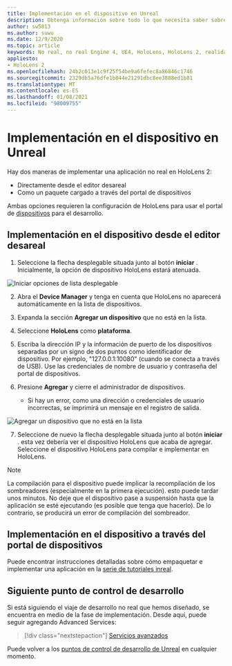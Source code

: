 ```yaml
---
title: Implementación en el dispositivo en Unreal
description: Obtenga información sobre todo lo que necesita saber sobre la implementación de aplicaciones de realidad mixta en HoloLens 2 con el editor o el portal de dispositivos.
author: sw5813
ms.author: suwu
ms.date: 12/9/2020
ms.topic: article
keywords: No real, no real Engine 4, UE4, HoloLens, HoloLens 2, realidad mixta, implementación en dispositivo, PC, documentación, auriculares de realidad mixta, auriculares de realidad mixta de Windows, auriculares de realidad virtual
appliesto:
- HoloLens 2
ms.openlocfilehash: 24b2c013e1c9f25f54be9a6fefec8a86846c1746
ms.sourcegitcommit: 2329db5a76dfe1b844e21291dbc8ee3888ed1b81
ms.translationtype: MT
ms.contentlocale: es-ES
ms.lasthandoff: 01/08/2021
ms.locfileid: "98009755"
---
```

# <a name="deploy-to-device-in-unreal"></a>Implementación en el dispositivo en Unreal

Hay dos maneras de implementar una aplicación no real en HoloLens 2:
* Directamente desde el editor desareal
* Como un paquete cargado a través del portal de dispositivos

Ambas opciones requieren la configuración de HoloLens para usar el portal de [dispositivos](../platform-capabilities-and-apis/using-the-windows-device-portal.md) para el desarrollo.

## <a name="deploying-to-device-from-the-unreal-editor"></a>Implementación en el dispositivo desde el editor desareal

1. Seleccione la flecha desplegable situada junto al botón **iniciar** . Inicialmente, la opción de dispositivo HoloLens estará atenuada.

![Iniciar opciones de lista desplegable](images/unreal/launch-dropdown.png)

2. Abra el **Device Manager** y tenga en cuenta que HoloLens no aparecerá automáticamente en la lista de dispositivos.

3. Expanda la sección **Agregar un dispositivo** que no está en la lista.

4. Seleccione **HoloLens** como **plataforma**.

5. Escriba la dirección IP y la información de puerto de los dispositivos separadas por un signo de dos puntos como identificador de dispositivo. Por ejemplo, "127.0.0.1:10080" (cuando se conecta a través de USB). Use las credenciales de nombre de usuario y contraseña del portal de dispositivos.

6. Presione **Agregar** y cierre el administrador de dispositivos.
    * Si hay un error, como una dirección o credenciales de usuario incorrectas, se imprimirá un mensaje en el registro de salida.

![Agregar un dispositivo que no está en la lista](images/unreal/add-unlisted-device.png)

7. Seleccione de nuevo la flecha desplegable situada junto al botón **iniciar** . esta vez debería ver el dispositivo HoloLens que acaba de agregar. Seleccione el dispositivo HoloLens para compilar e implementar en HoloLens.

>[!NOTE]
>La compilación para el dispositivo puede implicar la recompilación de los sombreadores (especialmente en la primera ejecución). esto puede tardar unos minutos. No deje que el dispositivo pase a suspensión hasta que la aplicación se esté ejecutando (es posible que tenga que hacerlo). De lo contrario, se producirá un error de compilación del sombreador.

## <a name="deploying-to-device-via-device-portal"></a>Implementación en el dispositivo a través del portal de dispositivos

Puede encontrar instrucciones detalladas sobre cómo empaquetar e implementar una aplicación en la [serie de tutoriales inreal](tutorials/unreal-uxt-ch6.md#packaging-and-deploying-the-app-via-device-portal).

## <a name="next-development-checkpoint"></a>Siguiente punto de control de desarrollo

Si está siguiendo el viaje de desarrollo no real que hemos diseñado, se encuentra en medio de la fase de implementación. Desde aquí, puede seguir agregando Advanced Services:

> [!div class="nextstepaction"]
> [Servicios avanzados](unreal-development-overview.md#5-adding-services)

Puede volver a los [puntos de control de desarrollo de Unreal](unreal-development-overview.md#4-streaming-and-deploying-to-a-device) en cualquier momento.
